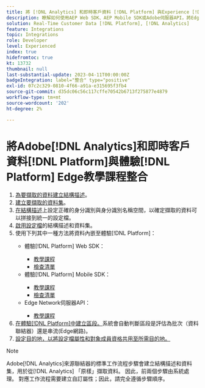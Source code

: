 ```yaml
---
title: 將 [!DNL Analytics] 和即時客戶資料 [!DNL Platform] 與Experience [!DNL Platform] Edge教學課程整合
description: 瞭解如何使用AEP Web SDK、AEP Mobile SDK或Adobe伺服器API，將Edge Network [!DNL Analytics] 與即時客戶資料 [!DNL Platform] 整合。
solution: Real-Time Customer Data [!DNL Platform], [!DNL Analytics]
feature: Integrations
topic: Integrations
role: Developer
level: Experienced
index: true
hidefromtoc: true
kt: 13732
thumbnail: null
last-substantial-update: 2023-04-11T00:00:00Z
badgeIntegration: label="整合" type="positive"
exl-id: 07c2c329-0810-4f66-a91a-e315695f3fb4
source-git-commit: d35dc06c56c117cffe70542b6713f275877e4879
workflow-type: tm+mt
source-wordcount: '202'
ht-degree: 2%

---
```


# 將Adobe[!DNL Analytics]和即時客戶資料[!DNL Platform]與體驗[!DNL Platform] Edge教學課程整合

<ol>
    <li><a href="https://experienceleague.adobe.com/?lang=en#dashboard/learning" _target="_blank" rel="noopener noreferrer">為要擷取的資料建立結構描述</a>。</li>
    <li><a href="https://experienceleague.adobe.com/docs/platform-learn/tutorials/data-ingestion/create-datasets-and-ingest-data.html" _target="_blank" rel="noopener noreferrer">建立要擷取的資料集</a>。</a></li>
    <li><a href="https://experienceleague.adobe.com/docs/platform-learn/tutorials/identities/label-ingest-and-verify-identity-data.html?lang=en" _target="_blank" rel="noopener noreferrer">在結構描述</a>上設定正確的身分識別與身分識別名稱空間，以確定擷取的資料可以拼接到統一的設定檔。</li>
    <li><a href="https://experienceleague.adobe.com/docs/platform-learn/tutorials/profiles/bring-data-into-the-real-time-customer-profile.html?lang=zh-Hant" _target="_blank" rel="noopener noreferrer">啟用設定檔</a>的結構描述和資料集。</li>
    <li>使用下列其中一種方法將資料內嵌至體驗[!DNL Platform]：</li>
        <ul>
           <li>體驗[!DNL Platform] Web SDK：</li>
                <ul>
                    <li><a href="https://experienceleague.adobe.com/docs/platform-learn/implement-web-sdk/overview.html?lang=zh-Hant" _target="_blank" rel="noopener noreferrer">教學課程</a></li>
                    <li><a href="https://experienceleague.adobe.com/docs/analytics/implementation/aep-edge/web-sdk/overview.html" _target="_blank" rel="noopener noreferrer">檢查清單</a></li>
                </ul>
            <li>體驗[!DNL Platform] Mobile SDK：</li>
                <ul>
                    <li><a href="https://experienceleague.adobe.com/docs/platform-learn/data-collection/mobile-sdk/create-mobile-properties.html" _target="_blank" rel="noopener noreferrer">教學課程</a></li>
                    <li><a href="https://experienceleague.adobe.com/docs/analytics/implementation/aep-edge/mobile-sdk/overview.html" _target="_blank" rel="noopener noreferrer">檢查清單</a></li>
                </ul></li>
            <li>Edge Network伺服器API：</li>
                <ul>
                    <li><a href="https://experienceleague.adobe.com/docs/experience-platform/edge-network-server-api/interacting-other-adobe-solutions/interacting-adobe-analytics.html" _target="_blank" rel="noopener noreferrer">教學課程</a></li>
                </ul>
       </ul>
    <li><a href="https://experienceleague.adobe.com/docs/platform-learn/tutorials/segments/create-segments.html" _target="_blank" rel="noopener noreferrer">在體驗[!DNL Platform]中建立區段。</a>系統會自動判斷區段是評估為批次（資料聯結器）還是串流(Edge網路)。</li>
    <li><a href="https://experienceleague.adobe.com/docs/platform-learn/tutorials/destinations/create-destinations-and-activate-data.html" _target="_blank" rel="noopener noreferrer">設定目的地，以將設定檔屬性和對象成員資格共用至所需目的地。</a></li>
</ol>

>[!NOTE]
>
>Adobe[!DNL Analytics]來源聯結器的標準工作流程步驟會建立結構描述和資料集，用於從[!DNL Analytics] 「原樣」擷取資料。 因此，前兩個步驟由系統處理。 對應工作流程需要建立自訂屬性；因此，請完全遵循步驟順序。
